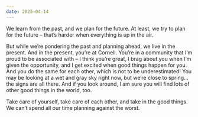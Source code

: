 ```yaml
---
date: 2025-04-14
---
```


We learn from the past, and we plan for the future.  At least, we try to plan
for the future – that’s harder when everything is up in the air.
 
But while we’re pondering the past and planning ahead, we live in the present.
And in the present, you’re at Cornell.  You’re in a community that I’m proud to
be associated with – I think you’re great, I brag about you when I’m given the
opportunity, and I get excited when good things happen for you.  And you do the
same for each other, which is not to be underestimated!  You may be looking at
a wet and gray sky right now, but we’re close to spring… the signs are all
there.  And if you look around, I am sure you will find lots of other good
things in the world, too.
 
Take care of yourself, take care of each other, and take in the good things.
We can’t spend all our time planning against the worst.
